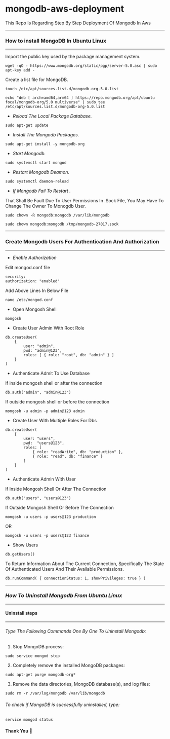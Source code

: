 # mongodb-aws-deployment
This Repo Is Regarding Step By Step Deployment Of Mongodb In Aws

------------
### How to install MongoDB In Ubuntu Linux

------------
Import the public key used by the package management system.


```
wget -qO - https://www.mongodb.org/static/pgp/server-5.0.asc | sudo apt-key add -
```

Create a list file for MongoDB.

```
touch /etc/apt/sources.list.d/mongodb-org-5.0.list
```


```
echo "deb [ arch=amd64,arm64 ] https://repo.mongodb.org/apt/ubuntu focal/mongodb-org/5.0 multiverse" | sudo tee /etc/apt/sources.list.d/mongodb-org-5.0.list
```


- *Reload The Local Package Database.*

```
sudo apt-get update
```

- *Install The Mongodb Packages.*

```
sudo apt-get install -y mongodb-org
```

- *Start Mongodb.*

```
sudo systemctl start mongod
```


- *Restart Mongodb Deamon.*

```
sudo systemctl daemon-reload
```

- *If Mongodb Fail To Restart .*

That Shall Be Fault Due To User Permissions In .Sock File, You May Have To Change The Owner To Monogdb User.

```
sudo chown -R mongodb:mongodb /var/lib/mongodb
```

```
sudo chown mongodb:mongodb /tmp/mongodb-27017.sock
```


------------
### Create Mongodb Users For Authentication And Authorization
------------



- *Enable Authorization*

Edit mongod.conf file

```
security:
authorization: "enabled"
```

Add Above Lines In Below File

```
nano /etc/mongod.conf
```

- Open Mongosh Shell

```
mongosh
```

- Create User Admin With Root Role

```
db.createUser(
	{ 
    	user: "admin", 
    	pwd: "admin@123", 
    	roles: [ { role: "root", db: "admin" } ] 
  	} 
)
```

- Authenticate Admit To Use Database


If inside mongosh shell or after the connection

```
db.auth("admin", "admin@123")
```

If outside mongosh shell or before the connection

```
mongosh -u admin -p admin@123 admin
```


- Create User With Multiple Roles For Dbs

```
db.createUser(
	{
		user: "users",
		pwd:  "users@123",
		roles: [    
			{ role: "readWrite", db: "production" },
			{ role: "read", db: "finance" }
		] 
	}
)
```


- Authenticate Admin With User

If Inside Mongosh Shell Or After The Connection

```
db.auth("users", "users@123") 
```

If Outside Mongosh Shell Or Before The Connection

```
mongosh -u users -p users@123 production
```

OR

```
mongosh -u users -p users@123 finance
```

- Show Users 

```
db.getUsers()
```

To Return Information About The Current Connection, Specifically The State Of Authenticated Users And Their Available Permissions.

```
db.runCommand( { connectionStatus: 1, showPrivileges: true } )
```

------------
###  *How To Uninstall Mongodb From Ubuntu Linux*

------------
#### Uninstall steps
------------
###### Type The Following Commands One By One To Uninstall Mongodb:

 1) Stop MongoDB process:

```
sudo service mongod stop
```

2) Completely remove the installed MongoDB packages:

```
sudo apt-get purge mongodb-org*
```



3) Remove the data directories, MongoDB database(s), and log files:

```
sudo rm -r /var/log/mongodb /var/lib/mongodb
```

###### To check if MongoDB is successfully uninstalled, type:

```
service mongod status
```

#### Thank You 🙏
